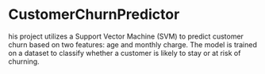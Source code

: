 # CustomerChurnPredictor
his project utilizes a Support Vector Machine (SVM) to predict customer churn based on two features: age and monthly charge. The model is trained on a dataset to classify whether a customer is likely to stay or at risk of churning.
